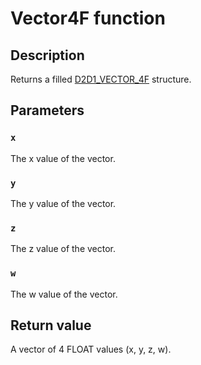 # Vector4F function

## Description

Returns a filled [D2D1_VECTOR_4F](https://learn.microsoft.com/windows/desktop/api/dcommon/ns-dcommon-d2d_vector_4f) structure.

## Parameters

### `x`

The x value of the vector.

### `y`

The y value of the vector.

### `z`

The z value of the vector.

### `w`

The w value of the vector.

## Return value

A vector of 4 FLOAT values (x, y, z, w).